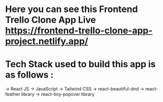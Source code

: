 # Here you can see this Frontend Trello Clone App Live https://frontend-trello-clone-app-project.netlify.app/

# Tech Stack used to build this app is as follows :

-> React JS
-> JavaScript
-> Tailwind CSS
-> react-beautiful-dnd
-> react-feather library
-> react-tiny-popover library
